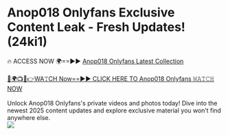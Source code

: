 # Anop018 Onlyfans Exclusive Content Leak - Fresh Updates! (24ki1)

🔥 ACCESS NOW 🌍==►► <a href="https://tinyurl.com/kvy9nzfs" rel="nofollow">Anop018 Onlyfans Latest Collection</a>
<br><br>
[🔴🌍📺📱👉WA𝚃CH Now==►► CLICK HERE TO Anop018 Onlyfans 𝚆𝙰𝚃𝙲𝙷 NOW](https://tinyurl.com/kvy9nzfs)
<br><br>
Unlock Anop018 Onlyfans's private videos and photos today! Dive into the newest 2025 content updates and explore exclusive material you won’t find anywhere else.
<br>
<a href="https://tinyurl.com/kvy9nzfs" rel="nofollow" data-target="animated-image.originalLink"><img src="https://camo.githubusercontent.com/8a4f000d20f83aca3bf7ec5f350d767afa0574a8a352519fd8cfa583a6f93a33/68747470733a2f2f692e696d6775722e636f6d2f644a486b345a712e676966" data-canonical-src="https://i.imgur.com/dJHk4Zq.gif" style="max-width: 100%; display: inline-block;" data-target="animated-image.originalImage"></a>
<br>

